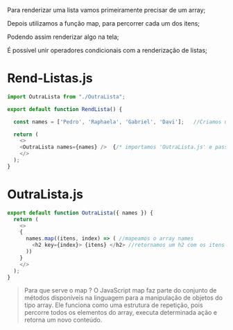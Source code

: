 Para renderizar uma lista vamos primeiramente precisar de um array;

Depois utilizamos a função map, para percorrer cada um dos itens;

Podendo assim renderizar algo na tela;

É possível unir operadores condicionais com a renderização de listas;


# Rend-Listas.js
```js
import OutraLista from "./OutraLista";

export default function RendLista() {

  const names = ['Pedro', 'Raphaela', 'Gabriel', 'Davi'];   //Criamos um array com vários nomes

  return (
    <>
    <OutraLista names={names} />  {/* importamos 'OutraLista.js' e passamos o array names através das props */}
    </>
  );
}
```

# OutraLista.js
```js
export default function OutraLista({ names }) {
  return (
    <>
    {
      names.map((itens, index) => ( //mapeamos o array names
        <h2 key={index}> {itens} </h2> //retornamos um h2 com os itens
      ))
    }
    </>
  );
}
```


> Para que serve o map ?
> O JavaScript map faz parte do conjunto de métodos disponíveis na linguagem para a manipulação de objetos do tipo array. Ele funciona como uma estrutura de repetição, pois percorre todos os elementos do array, executa determinada ação e retorna um novo conteúdo.
